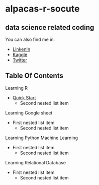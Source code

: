 # alpacas-r-socute
## data science related coding 
You can also find me in:
- [LinkenIn](https://www.linkedin.com/in/cyrusemoreno/)
- [Kaggle](https://www.kaggle.com/cyrusmoreno)
- [Twitter](https://twitter.com/CyrusEMoreno)

## Table Of Contents

Learning R
   - [Quick Start](/r/starter_guide.md)
     - Second nested list item

Learning Google sheet
   - First nested list item
     - Second nested list item

Learning Python Machine Learning
   - First nested list item
     - Second nested list item

Learning Relational Database
   - First nested list item
     - Second nested list item
